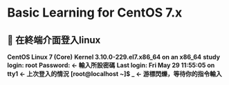 # Basic Learning for CentOS 7.x

## 📣 在終端介面登入linux


**CentOS Linux 7 (Core)**
**Kernel 3.10.0-229.el7.x86_64 on an x86_64**
**study login: root**
**Password:                                       ← 輸入所設密碼**
**Last login: Fri May 29 11:55:05 on tty1         ← 上次登入的情況**
**[root@localhost ~]$ _                           ← 游標閃爍，等待你的指令輸入**


